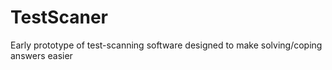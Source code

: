 # TestScaner
Early prototype of test-scanning software designed to make solving/coping answers easier
